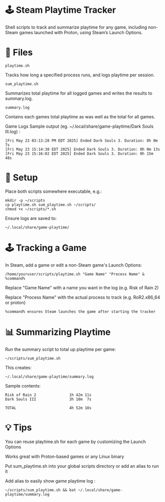 # 🕹️ Steam Playtime Tracker

Shell scripts to track and summarize playtime for any game, including non-Steam games launched with Proton, using Steam’s Launch Options.



# 📁 Files

    playtime.sh
  Tracks how long a specified process runs, and logs playtime per session.

    sum_playtime.sh
  Summarizes total playtime for all logged games and writes the results to summary.log.

    summary.log 
  Contains each games total playtime as was well as the total for all games.


Game Logs Sample output (eg. ~/.local/share/game-playtime/Dark Souls III.log) : 

    [Fri May 23 03:13:28 PM EDT 2025] Ended Dark Souls 3. Duration: 0h 0m 7s
    [Fri May 23 15:14:38 EDT 2025] Ended Dark Souls 3. Duration: 0h 0m 13s
    [Fri May 23 15:16:02 EDT 2025] Ended Dark Souls 3. Duration: 0h 15m 48s


    

# 🔧 Setup

Place both scripts somewhere executable, e.g.:

    mkdir -p ~/scripts
    cp playtime.sh sum_playtime.sh ~/scripts/
    chmod +x ~/scripts/*.sh

Ensure logs are saved to:

    ~/.local/share/game-playtime/

# 🕹️ Tracking a Game

In Steam, add a game or edit a non-Steam game's Launch Options:

    /home/youruser/scripts/playtime.sh "Game Name" "Process Name" & %command%

Replace "Game Name" with a name you want in the log (e.g. Risk of Rain 2)

Replace "Process Name" with the actual process to track (e.g. RoR2.x86_64 or proton)

    %command% ensures Steam launches the game after starting the tracker

# 📊 Summarizing Playtime

Run the summary script to total up playtime per game:

    ~/scripts/sum_playtime.sh

This creates:

    ~/.local/share/game-playtime/summary.log

Sample contents:

    Risk of Rain 2               1h 42m 11s
    Dark Souls III               3h 10m  7s

    TOTAL                        4h 52m 18s

# 💡 Tips

You can reuse playtime.sh for each game by customizing the Launch Options

Works great with Proton-based games or any Linux binary

Put sum_playtime.sh into your global scripts directory or add an alias to run it 

Add alias to easily show game playtime log : 

    ~/scripts/sum_playtime.sh && bat ~/.local/share/game-playtime/summary.log
